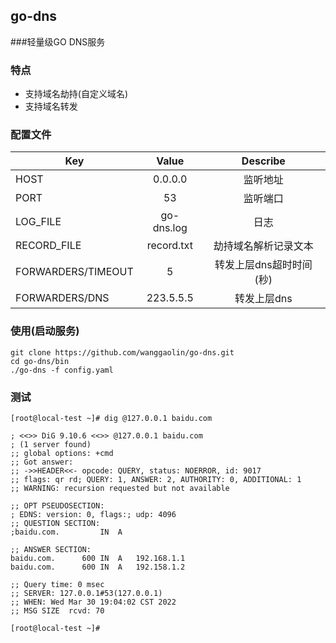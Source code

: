 ## go-dns 
###轻量级GO DNS服务

### 特点
* 支持域名劫持(自定义域名)
* 支持域名转发

### 配置文件
| Key                | Value              |Describe                 |
|  ----------        | :-----------:      |   :-----------:         |                    
| HOST               | 0.0.0.0            |   监听地址                |
| PORT               | 53                 |   监听端口                |
| LOG_FILE           | go-dns.log         |   日志                   |
| RECORD_FILE        | record.txt         |   劫持域名解析记录文本      |
| FORWARDERS/TIMEOUT | 5                  |   转发上层dns超时时间(秒)   |
| FORWARDERS/DNS     | 223.5.5.5          |   转发上层dns             |

### 使用(启动服务)
```shell
git clone https://github.com/wanggaolin/go-dns.git
cd go-dns/bin
./go-dns -f config.yaml
```

### 测试
```shell
[root@local-test ~]# dig @127.0.0.1 baidu.com

; <<>> DiG 9.10.6 <<>> @127.0.0.1 baidu.com
; (1 server found)
;; global options: +cmd
;; Got answer:
;; ->>HEADER<<- opcode: QUERY, status: NOERROR, id: 9017
;; flags: qr rd; QUERY: 1, ANSWER: 2, AUTHORITY: 0, ADDITIONAL: 1
;; WARNING: recursion requested but not available

;; OPT PSEUDOSECTION:
; EDNS: version: 0, flags:; udp: 4096
;; QUESTION SECTION:
;baidu.com.			IN	A

;; ANSWER SECTION:
baidu.com.		600	IN	A	192.168.1.1
baidu.com.		600	IN	A	192.158.1.2

;; Query time: 0 msec
;; SERVER: 127.0.0.1#53(127.0.0.1)
;; WHEN: Wed Mar 30 19:04:02 CST 2022
;; MSG SIZE  rcvd: 70

[root@local-test ~]#
```
